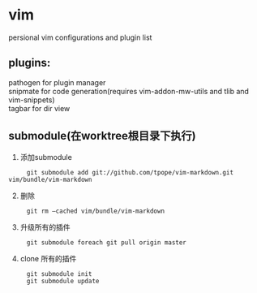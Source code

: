 vim  
===  

persional vim configurations and plugin list  

## plugins:   
pathogen for plugin manager   
snipmate for code generation(requires vim-addon-mw-utils and tlib and vim-snippets)  
tagbar for dir view  

## submodule(在worktree根目录下执行)   
1. 添加submodule

```
     git submodule add git://github.com/tpope/vim-markdown.git vim/bundle/vim-markdown  
```

2. 删除

```
     git rm –cached vim/bundle/vim-markdown
```

3. 升级所有的插件

```
     git submodule foreach git pull origin master
```

4. clone 所有的插件

```
     git submodule init  
     git submodule update
```

